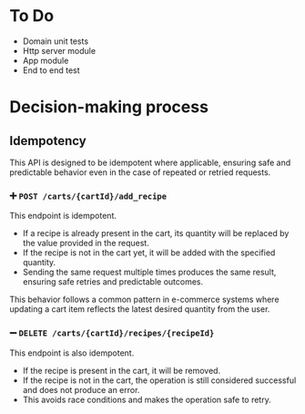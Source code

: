 # To Do
- Domain unit tests
- Http server module
- App module
- End to end test

# Decision-making process
## Idempotency
This API is designed to be idempotent where applicable, ensuring safe and predictable behavior even in the case of 
repeated or retried requests.

### ➕ `POST /carts/{cartId}/add_recipe`
This endpoint is idempotent.

- If a recipe is already present in the cart, its quantity will be replaced by the value provided in the request.
- If the recipe is not in the cart yet, it will be added with the specified quantity.
- Sending the same request multiple times produces the same result, ensuring safe retries and predictable outcomes.

This behavior follows a common pattern in e-commerce systems where updating a cart item reflects the latest desired quantity from the user.

### ➖ `DELETE /carts/{cartId}/recipes/{recipeId}`
This endpoint is also idempotent.
- If the recipe is present in the cart, it will be removed.
- If the recipe is not in the cart, the operation is still considered successful and does not produce an error.
- This avoids race conditions and makes the operation safe to retry.